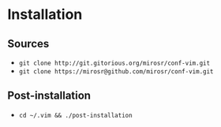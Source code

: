 Installation
============

Sources
-------
*  `git clone http://git.gitorious.org/mirosr/conf-vim.git`
*  `git clone https://mirosr@github.com/mirosr/conf-vim.git`

Post-installation
-----------------
*  `cd ~/.vim && ./post-installation`
